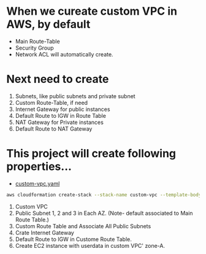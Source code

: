 # When we cureate custom VPC in AWS, by default
- Main Route-Table
- Security Group
- Network ACL will automatically create.

#  Next need to create 
1. Subnets, like public subnets and private subnet
2. Custom Route-Table, if need
3. Internet Gateway for public instances
4. Default Route to IGW in Route Table
5. NAT Gateway for Private instances
6. Default Route to NAT Gateway

# This project will create following properties...
 - [custom-vpc.yaml](./Templates/custom-vpc.yaml)
```bash
aws cloudformation create-stack --stack-name custom-vpc --template-body file://custom-vpc.yaml
```
1. Custom VPC
2. Public Subnet 1, 2 and 3 in Each AZ. (Note- default associated to Main Route Table.)
3. Custom Route Table and Associate All Public Subnets
4. Crate Internet Gateway
5. Default Route to IGW in Custome Route Table.
6. Create EC2 instance with userdata in custom VPC' zone-A.

